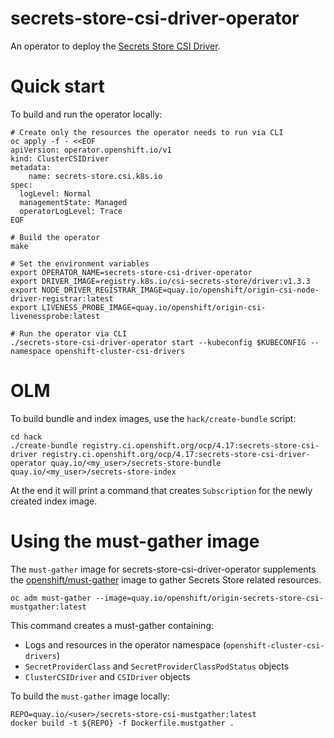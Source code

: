 # secrets-store-csi-driver-operator

An operator to deploy the [Secrets Store CSI Driver](https://github.com/openshift/secrets-store-csi-driver).

# Quick start

To build and run the operator locally:

```shell
# Create only the resources the operator needs to run via CLI
oc apply -f - <<EOF
apiVersion: operator.openshift.io/v1
kind: ClusterCSIDriver
metadata:
    name: secrets-store.csi.k8s.io
spec:
  logLevel: Normal
  managementState: Managed
  operatorLogLevel: Trace
EOF

# Build the operator
make

# Set the environment variables
export OPERATOR_NAME=secrets-store-csi-driver-operator
export DRIVER_IMAGE=registry.k8s.io/csi-secrets-store/driver:v1.3.3
export NODE_DRIVER_REGISTRAR_IMAGE=quay.io/openshift/origin-csi-node-driver-registrar:latest
export LIVENESS_PROBE_IMAGE=quay.io/openshift/origin-csi-livenessprobe:latest

# Run the operator via CLI
./secrets-store-csi-driver-operator start --kubeconfig $KUBECONFIG --namespace openshift-cluster-csi-drivers
```

# OLM

To build bundle and index images, use the `hack/create-bundle` script:

```shell
cd hack
./create-bundle registry.ci.openshift.org/ocp/4.17:secrets-store-csi-driver registry.ci.openshift.org/ocp/4.17:secrets-store-csi-driver-operator quay.io/<my_user>/secrets-store-bundle quay.io/<my_user>/secrets-store-index
```

At the end it will print a command that creates `Subscription` for the newly created index image.

# Using the must-gather image

The `must-gather` image for secrets-store-csi-driver-operator supplements the [openshift/must-gather](https://github.com/openshift/must-gather) image to gather Secrets Store related resources.

```shell
oc adm must-gather --image=quay.io/openshift/origin-secrets-store-csi-mustgather:latest
```

This command creates a must-gather containing:
- Logs and resources in the operator namespace (`openshift-cluster-csi-drivers`)
- `SecretProviderClass` and `SecretProviderClassPodStatus` objects
- `ClusterCSIDriver` and `CSIDriver` objects

To build the `must-gather` image locally:

```shell
REPO=quay.io/<user>/secrets-store-csi-mustgather:latest
docker build -t ${REPO} -f Dockerfile.mustgather .
```
